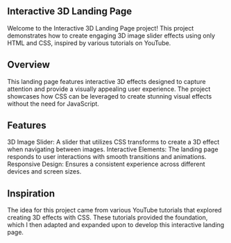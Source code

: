## Interactive 3D Landing Page

Welcome to the Interactive 3D Landing Page project! This project demonstrates how to create engaging 3D image slider effects using only HTML and CSS, inspired by various tutorials on YouTube.

## Overview

This landing page features interactive 3D effects designed to capture attention and provide a visually appealing user experience. The project showcases how CSS can be leveraged to create stunning visual effects without the need for JavaScript.

## Features

3D Image Slider: A slider that utilizes CSS transforms to create a 3D effect when navigating between images.
Interactive Elements: The landing page responds to user interactions with smooth transitions and animations.
Responsive Design: Ensures a consistent experience across different devices and screen sizes.

## Inspiration

The idea for this project came from various YouTube tutorials that explored creating 3D effects with CSS. These tutorials provided the foundation, which I then adapted and expanded upon to develop this interactive landing page.
